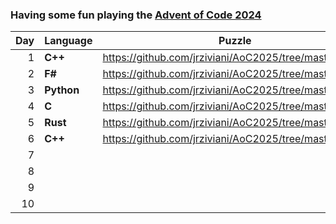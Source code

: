 ### Having some fun playing the [Advent of Code 2024](https://adventofcode.com/)

| Day | Language | Puzzle |
| ---:|----------|  :---: |
|  1  | **C++**  | https://github.com/jrziviani/AoC2025/tree/master/day_1 |
|  2  | **F#**   | https://github.com/jrziviani/AoC2025/tree/master/day_2 |
|  3  | **Python** | https://github.com/jrziviani/AoC2025/tree/master/day_3 |
|  4  | **C** | https://github.com/jrziviani/AoC2025/tree/master/day_4 |
|  5  | **Rust** | https://github.com/jrziviani/AoC2025/tree/master/day_5 |
|  6  | **C++** | https://github.com/jrziviani/AoC2025/tree/master/day_6 |
|  7  | | |
|  8  | | |
|  9  | | |
| 10  | | |
